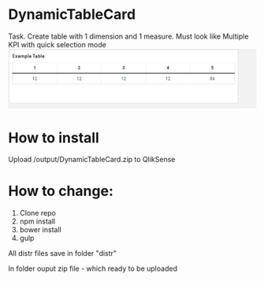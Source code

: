 # DynamicTableCard
Task. Create table with 1 dimension and 1 measure. Must look like Multiple KPI with quick selection mode 
![](Example.PNG)

# How to install 
Upload /output/DynamicTableCard.zip to QlikSense

# How to change: 
1. Clone repo
2. npm install 
3. bower install 
4. gulp

All distr files save in folder "distr"

In folder ouput zip file - which ready to be uploaded



